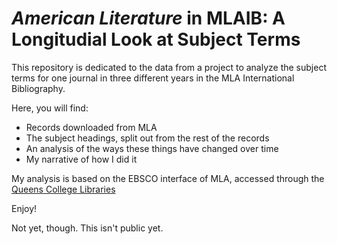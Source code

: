 # _American Literature_ in MLAIB: A Longitudial Look at Subject Terms

This repository is dedicated to the data from a project to analyze the subject terms for one journal in three different years in the MLA International Bibliography. 

Here, you will find:

- Records downloaded from MLA
- The subject headings, split out from the rest of the records
- An analysis of the ways these things have changed over time
- My narrative of how I did it

My analysis is based on the EBSCO interface of MLA, accessed through the [Queens College Libraries](https://library.qc.cuny.edu/)

Enjoy! 

Not yet, though. This isn't public yet. 